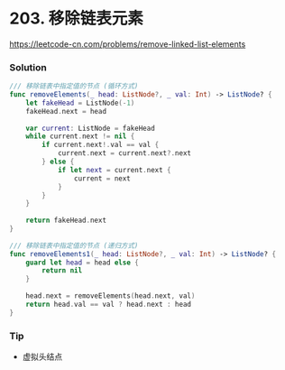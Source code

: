 # 203. 移除链表元素

<https://leetcode-cn.com/problems/remove-linked-list-elements>


### Solution

```swift
/// 移除链表中指定值的节点 (循环方式)
func removeElements(_ head: ListNode?, _ val: Int) -> ListNode? {
    let fakeHead = ListNode(-1)
    fakeHead.next = head
    
    var current: ListNode = fakeHead
    while current.next != nil {
        if current.next!.val == val {
            current.next = current.next?.next
        } else {
            if let next = current.next {
                current = next
            }
        }
    }
    
    return fakeHead.next
}
    
/// 移除链表中指定值的节点 (递归方式)
func removeElements1(_ head: ListNode?, _ val: Int) -> ListNode? {
    guard let head = head else {
        return nil
    }
    
    head.next = removeElements(head.next, val)
    return head.val == val ? head.next : head
}
```

### Tip

- 虚拟头结点

